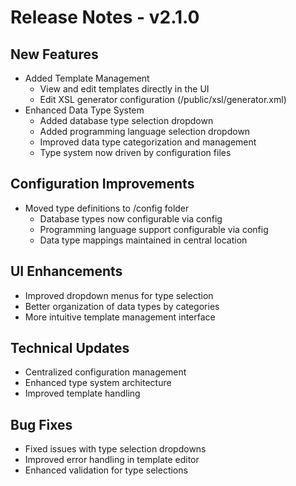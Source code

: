 # Release Notes - v2.1.0

## New Features

-   Added Template Management
    -   View and edit templates directly in the UI
    -   Edit XSL generator configuration (/public/xsl/generator.xml)
-   Enhanced Data Type System
    -   Added database type selection dropdown
    -   Added programming language selection dropdown
    -   Improved data type categorization and management
    -   Type system now driven by configuration files

## Configuration Improvements

-   Moved type definitions to /config folder
    -   Database types now configurable via config
    -   Programming language support configurable via config
    -   Data type mappings maintained in central location

## UI Enhancements

-   Improved dropdown menus for type selection
-   Better organization of data types by categories
-   More intuitive template management interface

## Technical Updates

-   Centralized configuration management
-   Enhanced type system architecture
-   Improved template handling

## Bug Fixes

-   Fixed issues with type selection dropdowns
-   Improved error handling in template editor
-   Enhanced validation for type selections
